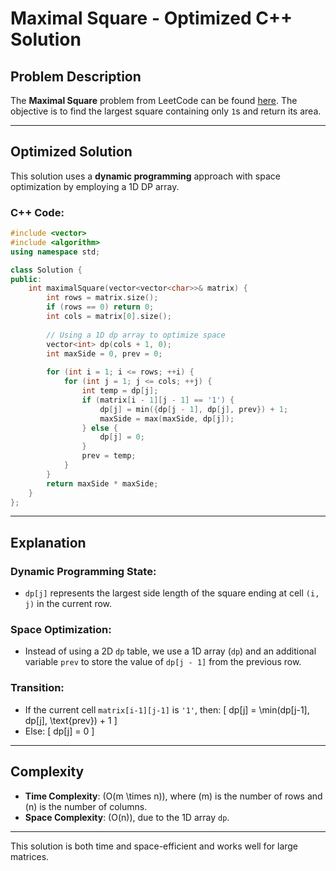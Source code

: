 
# Maximal Square - Optimized C++ Solution

## Problem Description
The **Maximal Square** problem from LeetCode can be found [here](https://leetcode.com/problems/maximal-square/description/). The objective is to find the largest square containing only `1`s and return its area.

---

## Optimized Solution

This solution uses a **dynamic programming** approach with space optimization by employing a 1D DP array.

### C++ Code:
```cpp
#include <vector>
#include <algorithm>
using namespace std;

class Solution {
public:
    int maximalSquare(vector<vector<char>>& matrix) {
        int rows = matrix.size();
        if (rows == 0) return 0;
        int cols = matrix[0].size();
        
        // Using a 1D dp array to optimize space
        vector<int> dp(cols + 1, 0);
        int maxSide = 0, prev = 0;
        
        for (int i = 1; i <= rows; ++i) {
            for (int j = 1; j <= cols; ++j) {
                int temp = dp[j];
                if (matrix[i - 1][j - 1] == '1') {
                    dp[j] = min({dp[j - 1], dp[j], prev}) + 1;
                    maxSide = max(maxSide, dp[j]);
                } else {
                    dp[j] = 0;
                }
                prev = temp;
            }
        }
        return maxSide * maxSide;
    }
};
```

---

## Explanation

### Dynamic Programming State:
- `dp[j]` represents the largest side length of the square ending at cell `(i, j)` in the current row.

### Space Optimization:
- Instead of using a 2D `dp` table, we use a 1D array (`dp`) and an additional variable `prev` to store the value of `dp[j - 1]` from the previous row.

### Transition:
- If the current cell `matrix[i-1][j-1]` is `'1'`, then:
  \[
  dp[j] = \min(dp[j-1], dp[j], \text{prev}) + 1
  \]
- Else:
  \[
  dp[j] = 0
  \]

---

## Complexity

- **Time Complexity**: \(O(m \times n)\), where \(m\) is the number of rows and \(n\) is the number of columns.
- **Space Complexity**: \(O(n)\), due to the 1D array `dp`.

---

This solution is both time and space-efficient and works well for large matrices.
